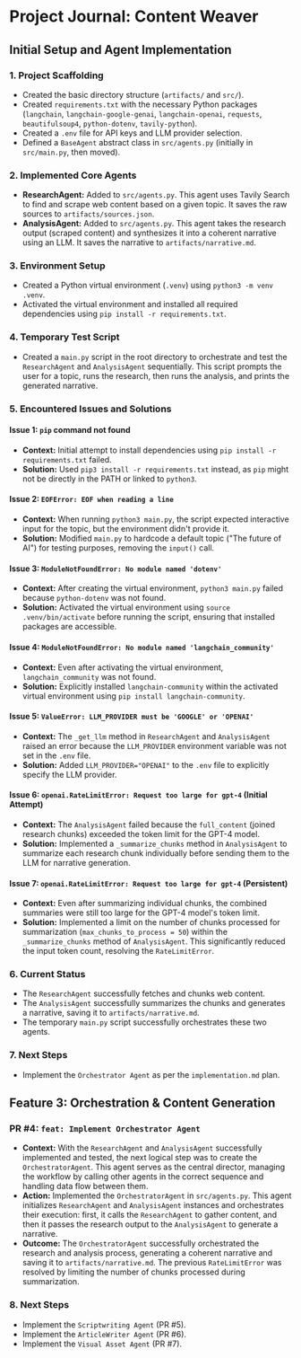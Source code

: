 # Project Journal: Content Weaver

## Initial Setup and Agent Implementation

### 1. Project Scaffolding
- Created the basic directory structure (`artifacts/` and `src/`).
- Created `requirements.txt` with the necessary Python packages (`langchain`, `langchain-google-genai`, `langchain-openai`, `requests`, `beautifulsoup4`, `python-dotenv`, `tavily-python`).
- Created a `.env` file for API keys and LLM provider selection.
- Defined a `BaseAgent` abstract class in `src/agents.py` (initially in `src/main.py`, then moved).

### 2. Implemented Core Agents
- **ResearchAgent:** Added to `src/agents.py`. This agent uses Tavily Search to find and scrape web content based on a given topic. It saves the raw sources to `artifacts/sources.json`.
- **AnalysisAgent:** Added to `src/agents.py`. This agent takes the research output (scraped content) and synthesizes it into a coherent narrative using an LLM. It saves the narrative to `artifacts/narrative.md`.

### 3. Environment Setup
- Created a Python virtual environment (`.venv`) using `python3 -m venv .venv`.
- Activated the virtual environment and installed all required dependencies using `pip install -r requirements.txt`.

### 4. Temporary Test Script
- Created a `main.py` script in the root directory to orchestrate and test the `ResearchAgent` and `AnalysisAgent` sequentially. This script prompts the user for a topic, runs the research, then runs the analysis, and prints the generated narrative.

### 5. Encountered Issues and Solutions

#### Issue 1: `pip` command not found
- **Context:** Initial attempt to install dependencies using `pip install -r requirements.txt` failed.
- **Solution:** Used `pip3 install -r requirements.txt` instead, as `pip` might not be directly in the PATH or linked to `python3`.

#### Issue 2: `EOFError: EOF when reading a line`
- **Context:** When running `python3 main.py`, the script expected interactive input for the topic, but the environment didn't provide it.
- **Solution:** Modified `main.py` to hardcode a default topic ("The future of AI") for testing purposes, removing the `input()` call.

#### Issue 3: `ModuleNotFoundError: No module named 'dotenv'`
- **Context:** After creating the virtual environment, `python3 main.py` failed because `python-dotenv` was not found.
- **Solution:** Activated the virtual environment using `source .venv/bin/activate` before running the script, ensuring that installed packages are accessible.

#### Issue 4: `ModuleNotFoundError: No module named 'langchain_community'`
- **Context:** Even after activating the virtual environment, `langchain_community` was not found.
- **Solution:** Explicitly installed `langchain-community` within the activated virtual environment using `pip install langchain-community`.

#### Issue 5: `ValueError: LLM_PROVIDER must be 'GOOGLE' or 'OPENAI'`
- **Context:** The `_get_llm` method in `ResearchAgent` and `AnalysisAgent` raised an error because the `LLM_PROVIDER` environment variable was not set in the `.env` file.
- **Solution:** Added `LLM_PROVIDER="OPENAI"` to the `.env` file to explicitly specify the LLM provider.

#### Issue 6: `openai.RateLimitError: Request too large for gpt-4` (Initial Attempt)
- **Context:** The `AnalysisAgent` failed because the `full_content` (joined research chunks) exceeded the token limit for the GPT-4 model.
- **Solution:** Implemented a `_summarize_chunks` method in `AnalysisAgent` to summarize each research chunk individually before sending them to the LLM for narrative generation.

#### Issue 7: `openai.RateLimitError: Request too large for gpt-4` (Persistent)
- **Context:** Even after summarizing individual chunks, the combined summaries were still too large for the GPT-4 model's token limit.
- **Solution:** Implemented a limit on the number of chunks processed for summarization (`max_chunks_to_process = 50`) within the `_summarize_chunks` method of `AnalysisAgent`. This significantly reduced the input token count, resolving the `RateLimitError`.

### 6. Current Status
- The `ResearchAgent` successfully fetches and chunks web content.
- The `AnalysisAgent` successfully summarizes the chunks and generates a narrative, saving it to `artifacts/narrative.md`.
- The temporary `main.py` script successfully orchestrates these two agents.

### 7. Next Steps
- Implement the `Orchestrator Agent` as per the `implementation.md` plan.

## Feature 3: Orchestration & Content Generation

### PR #4: `feat: Implement Orchestrator Agent`
- **Context:** With the `ResearchAgent` and `AnalysisAgent` successfully implemented and tested, the next logical step was to create the `OrchestratorAgent`. This agent serves as the central director, managing the workflow by calling other agents in the correct sequence and handling data flow between them.
- **Action:** Implemented the `OrchestratorAgent` in `src/agents.py`. This agent initializes `ResearchAgent` and `AnalysisAgent` instances and orchestrates their execution: first, it calls the `ResearchAgent` to gather content, and then it passes the research output to the `AnalysisAgent` to generate a narrative.
- **Outcome:** The `OrchestratorAgent` successfully orchestrated the research and analysis process, generating a coherent narrative and saving it to `artifacts/narrative.md`. The previous `RateLimitError` was resolved by limiting the number of chunks processed during summarization.

### 8. Next Steps
- Implement the `Scriptwriting Agent` (PR #5).
- Implement the `ArticleWriter Agent` (PR #6).
- Implement the `Visual Asset Agent` (PR #7).
